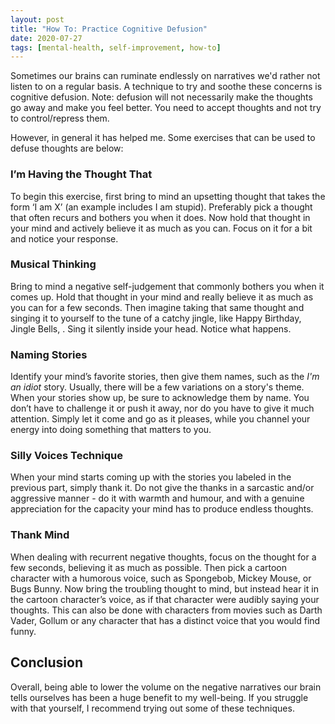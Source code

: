 ```yaml
---
layout: post
title: "How To: Practice Cognitive Defusion"
date: 2020-07-27
tags: [mental-health, self-improvement, how-to] 
---
```


Sometimes our brains can ruminate endlessly on narratives we'd rather not listen to on a regular basis. A technique to try and soothe these concerns is cognitive defusion. Note: defusion will not necessarily make the thoughts go away and make you feel better. You need to accept thoughts and not try to control/repress them. 

However, in general it has helped me. Some exercises that can be used to defuse thoughts are below:

### I’m Having the Thought That

To begin this exercise, first bring to mind an upsetting thought that takes the form ‘I am X’ (an example includes I am stupid). Preferably pick a thought that often recurs and bothers you when it does. Now hold that thought in your mind and actively believe it as much as you can. Focus on it for a bit and notice your response.

### Musical Thinking

Bring to mind a negative self-judgement that commonly bothers you when it comes up. Hold that thought in your mind and really believe it as much as you can for a few seconds. Then imagine taking that same thought and singing it to yourself to the tune of a catchy jingle, like Happy Birthday, Jingle Bells, . Sing it silently inside your head. Notice what happens.

### Naming Stories

Identify your mind’s favorite stories, then give them names, such as the *I'm an idiot* story. Usually, there will be a few variations on a story's theme. When your stories show up, be sure to acknowledge them by name. You don’t have to challenge it or push it away, nor do you have to give it much attention. Simply let it come and go as it pleases, while you channel your energy into doing something that matters to you.

### Silly Voices Technique

When your mind starts coming up with the stories you labeled in the previous part, simply thank it. Do not give the thanks in a sarcastic and/or aggressive manner - do it with warmth and humour, and with a genuine appreciation for the capacity your mind has to produce endless thoughts.

### Thank Mind
 
When dealing with recurrent negative thoughts, focus on the thought for a few seconds, believing it as much as possible. Then pick a cartoon character with a humorous voice, such as Spongebob, Mickey Mouse, or Bugs Bunny. Now bring the troubling thought to mind, but instead hear it in the cartoon character’s voice, as if that character were audibly saying your thoughts. This can also be done with characters from movies such as Darth Vader, Gollum or any character that has a distinct voice that you would find funny.

## Conclusion

Overall, being able to lower the volume on the negative narratives our brain tells ourselves has been a huge benefit to my well-being. If you struggle with that yourself, I recommend trying out some of these techniques.
